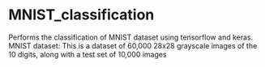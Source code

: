 # MNIST_classification

Performs the classification of MNIST dataset using tensorflow and keras.
MNIST dataset: This is a dataset of 60,000 28x28 grayscale images of the 10 digits, along with a test set of 10,000 images
